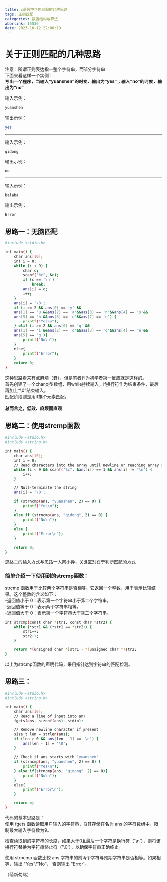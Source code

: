 ```yaml
---
title: c语言中正则匹配的几种思路
tags: 正则匹配
categories: 数据结构与算法
abbrlink: 15536
date: 2023-10-12 22:00:19
---
```

# 关于正则匹配的几种思路
注意：所谓正则表达指一整个字符串，而部分字符串   
下面来看这样一个实例：   
**写出一个程序，当输入“yuanshen”的时候，输出为“yes”；输入“no”的时候，输出为“no”**
<!-- more -->


输入示例：
``````bash
yuanshen
``````
输出示例：
``````bash
yes
``````
---
输入示例：
``````bash
qidong
``````
输出示例：
``````bash
no
``````
---
输入示例：
``````bash
balaba
``````
输出示例：
``````bash
Error
``````


## 思路一：无脑匹配

``````bash
#include <stdio.h>

int main() {
    char ans[10];
    int i = 0;
    while (i < 9) {
        char c;
        scanf("%c", &c);
        if (c == '\n')
            break;
        ans[i] = c;
        i++;
    }
    ans[i] = '\0';
    if (i >= 2 && ans[0] == 'y' && 
    ans[1] == 'u'&&ans[2] == 'a'&&ans[3] == 'n'&&ans[4] == 's'&&
    ans[5] == 'h'&&ans[6] == 'e'&&ans[7] == 'n') {
        printf("Yes\n");
    } elif (i >= 2 && ans[0] == 'q' && 
    ans[1] == 'i'&&ans[2] == 'd'&&ans[3] == 'o'&&ans[4] == 'n'&&
    ans[5] == 'g'){
        printf("No\n");
    }
    else{
        printf("Error");
    }
    return 0;
}
``````
这种思路看来有点麻烦（蠢），但是笔者作为初学者第一反应就是这样的。   
首先创建了一个char类型数组，用while持续输入，if换行符作为结束条件，最后再加上“\0”结束输入。  
匹配阶段则是用if挨个元素匹配。
#### **总而言之，低效、麻烦而直观**


## 思路二：使用strcmp函数
``````bash
#include <stdio.h>
#include <string.h>

int main() {
    char ans[10];
    int i = 0;
    // Read characters into the array until newline or reaching array size - 1
    while (i < 9 && scanf("%c", &ans[i]) == 1 && ans[i] != '\n') {
        i++;
    }

    // Null-terminate the string
    ans[i] = '\0';

    if (strncmp(ans, "yuanshen", 2) == 0) {
        printf("Yes\n");
    }
    else if (strncmp(ans, "qidong", 2) == 0) {
        printf("No\n");
    }
    else {
        printf("Error\n");
    }

    return 0;
}
``````
思路二的输入方式与思路一大同小异，关键区别在于判断匹配的方式  
### 简单介绍一下使用到的strcmp函数：  

strcmp 函数用于比较两个字符串是否相等。它返回一个整数，用于表示比较结果。这个整数的含义如下：  
-返回值小于 0：表示第一个字符串小于第二个字符串。  
-返回值等于 0：表示两个字符串相等。  
-返回值大于 0：表示第一个字符串大于第二个字符串。
``````bash
int strcmp(const char *str1, const char *str2) {
    while (*str1 && (*str1 == *str2)) {
        str1++;
        str2++;
    }

    return *(unsigned char *)str1 - *(unsigned char *)str2;
}
``````
以上为strcmp函数的声明代码，采用指针达到字符串的匹配检测。

## 思路三：
``````bash
#include <stdio.h>
#include <string.h>

int main() {
    char ans[10];
    // Read a line of input into ans
    fgets(ans, sizeof(ans), stdin);

    // Remove newline character if present
    size_t len = strlen(ans);
    if (len > 0 && ans[len - 1] == '\n') {
        ans[len - 1] = '\0';
    }

    // Check if ans starts with "yuanshen"
    if (strncmp(ans, "yuanshen", 2) == 0) {
        printf("Yes\n");
    } else if(strncmp(ans, "qidong", 2) == 0){
        printf("No\n");
    }
    else{
        printf("Error\n");
    }

    return 0;
}
``````
代码的基本思路是：  
使用 fgets 函数读取用户输入的字符串，将其存储在名为 ans 的字符数组中，限制最大输入字符数为9。

检查读取到的字符串的长度，如果大于0且最后一个字符是换行符（'\n'），则将该换行符替换为字符串终止符（'\0'），以确保字符串正确终止。

使用 strncmp 函数比较 ans 字符串的前两个字符与预期字符串是否相等。如果相等，输出 "Yes"/“No”，
否则输出 "Error"。

（萌新勿骂）